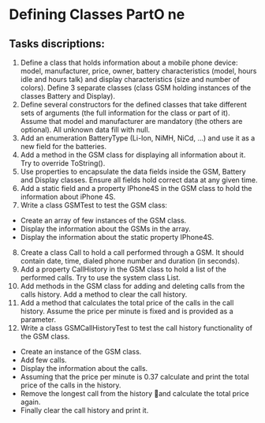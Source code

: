 # Defining Classes PartO ne

## Tasks discriptions:
1. Define a class that holds information about a mobile phone device: model, manufacturer, price, owner, battery characteristics (model, hours idle and hours talk) and display characteristics (size and number of colors). Define 3 separate classes (class GSM holding instances of the classes Battery and Display).
2. Define several constructors for the defined classes that take different sets of arguments (the full information for the class or part of it). Assume that model and manufacturer are mandatory (the others are optional). All unknown data fill with null.
3. Add an enumeration BatteryType (Li-Ion, NiMH, NiCd, …) and use it as a new field for the batteries.
4. Add a method in the GSM class for displaying all information about it. Try to override ToString().
5. Use properties to encapsulate the data fields inside the GSM, Battery and Display classes. Ensure all fields hold correct data at any given time.
6. Add a static field and a property IPhone4S in the GSM class to hold the information about iPhone 4S.
7. Write a class GSMTest to test the GSM class:
  - Create an array of few instances of the GSM class.
  - Display the information about the GSMs in the array.
  - Display the information about the static property IPhone4S.
8. Create a class Call to hold a call performed through a GSM. It should contain date, time, dialed phone number and duration (in seconds).
9. Add a property CallHistory in the GSM class to hold a list of the performed calls. Try to use the system class List<Call>.
10. Add methods in the GSM class for adding and deleting calls from the calls history. Add a method to clear the call history.
11. Add a method that calculates the total price of the calls in the call history. Assume the price per minute is fixed and is provided as a parameter.
12. Write a class GSMCallHistoryTest to test the call history functionality of the GSM class.
  - Create an instance of the GSM class.
  - Add few calls.
  - Display the information about the calls.
  - Assuming that the price per minute is 0.37 calculate and print the total price of the calls in the history.
  - Remove the longest call from the history and calculate the total price again.
  - Finally clear the call history and print it.



